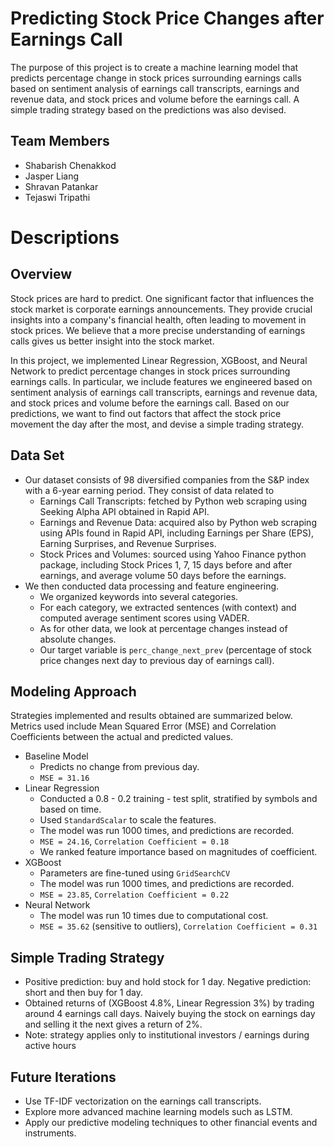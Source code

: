 # Predicting Stock Price Changes after Earnings Call
The purpose of this project is to create a machine learning model that predicts percentage change in stock prices surrounding earnings calls based on sentiment analysis of earnings call transcripts, earnings and revenue data, and stock prices and volume before the earnings call. A simple trading strategy based on the predictions was also devised.

## Team Members
- Shabarish Chenakkod
- Jasper Liang
- Shravan Patankar
- Tejaswi Tripathi

# Descriptions
## Overview
Stock prices are hard to predict. One significant factor that influences the stock market is corporate earnings announcements. They provide crucial insights into a company's financial health, often leading to movement in stock prices. We believe that a more precise understanding of earnings calls gives us better insight into the stock market. 

In this project, we implemented Linear Regression, XGBoost, and Neural Network to predict percentage changes in stock prices surrounding earnings calls. In particular, we include features we engineered based on sentiment analysis of earnings call transcripts, earnings and revenue data, and stock prices and volume before the earnings call. Based on our predictions, we want to find out factors that affect the stock price movement the day after the most, and devise a simple trading strategy.

## Data Set
- Our dataset consists of 98 diversified companies from the S&P index with a 6-year earning period. They consist of data related to
   - Earnings Call Transcripts: fetched by Python web scraping using Seeking Alpha API obtained in Rapid API. 
   - Earnings and Revenue Data: acquired also by Python web scraping using APIs found in Rapid API, including Earnings per Share (EPS), Earning Surprises, and Revenue Surprises.
   - Stock Prices and Volumes: sourced using Yahoo Finance python package, including Stock Prices 1, 7, 15 days before and after earnings, and average volume 50 days before the earnings.
- We then conducted data processing and feature engineering.
   - We organized keywords into several categories.
   - For each category, we extracted sentences (with context) and computed average sentiment scores using VADER.
   - As for other data, we look at percentage changes instead of absolute changes.
   - Our target variable is ```perc_change_next_prev``` (percentage of stock price changes next day to previous day of earnings call).
 
## Modeling Approach
Strategies implemented and results obtained are summarized below. Metrics used include Mean Squared Error (MSE) and Correlation Coefficients between the actual and predicted values.
- Baseline Model
  - Predicts no change from previous day.
  - ```MSE = 31.16 ```
- Linear Regression
  - Conducted a 0.8 - 0.2 training - test split, stratified by symbols and based on time.
  - Used ```StandardScalar``` to scale the features.
  - The model was run 1000 times, and predictions are recorded.
  - ```MSE = 24.16```, ```Correlation Coefficient = 0.18```
  - We ranked feature importance based on magnitudes of coefficient.
- XGBoost
  - Parameters are fine-tuned using ```GridSearchCV```
  - The model was run 1000 times, and predictions are recorded.
  - ```MSE = 23.85```, ```Correlation Coefficient = 0.22```
- Neural Network
  - The model was run 10 times due to computational cost.
  - ```MSE = 35.62``` (sensitive to outliers), ```Correlation Coefficient = 0.31```
 
## Simple Trading Strategy
- Positive prediction: buy and hold stock for 1 day. Negative prediction: short and then buy for 1 day.
- Obtained returns of (XGBoost 4.8%, Linear Regression 3%) by trading around 4 earnings call days. Naively buying the stock on earnings day and selling it the next gives a return of 2%.
- Note: strategy applies only to institutional investors / earnings during active hours

## Future Iterations
- Use TF-IDF vectorization on the earnings call transcripts.
- Explore more advanced machine learning models such as LSTM.
- Apply our predictive modeling techniques to other financial events and instruments.

